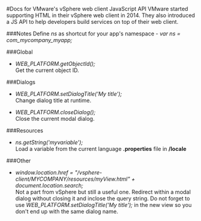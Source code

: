 #Docs for VMware's vSphere web client JavaScript API
VMware started supporting HTML in their vSphere web client in 2014. They also introduced a JS API to help developers build services on top of their web client.

###Notes
Define *ns* as shortcut for your app's namespace - *var ns = com_mycompany_myapp;*

###Global  
- *WEB_PLATFORM.getObjectId();*  
Get the current object ID. 

###Dialogs
- *WEB_PLATFORM.setDialogTitle('My title');*   
Change dialog title at runtime.  

- *WEB_PLATFORM.closeDialog();*  
Close the current modal dialog.  

###Resources
- *ns.getString('myvariable');*   
Load a variable from the current language **.properties** file in **/locale**   

###Other
- *window.location.href = "/vsphere-client/MYCOMPANY/resources/myView.html" + document.location.search;*  
Not a part from vSphere but still a useful one. Redirect within a modal dialog without closing it and inclose the query string. Do not forget to use *WEB_PLATFORM.setDialogTitle('My title');* in the new view so you don't end up with the same dialog name.
